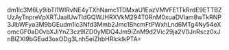 dm1lc3M6Ly9ibTl1WlRvNE4yTXhNamc1T0MxaU1EazVMVFE1TkRrdE9ETTBZUzAyTnpreVpXRTJaalUwTldGQWJHRXVkM294T0RnM0xuaDVlam8wTkRNP3JlbWFya3M9bGEudm1lc3Nfd3Mmb2Jmc1BhcmFtPWxhLnd6MTg4Ny54eXomcGF0aD0vbXJiYnZ3cz9lZD0yMDQ4Jm9iZnM9d2Vic29ja2V0JnRscz0xJnBlZXI9bGEud3oxODg3Lnh5eiZhbHRlcklkPTA=
